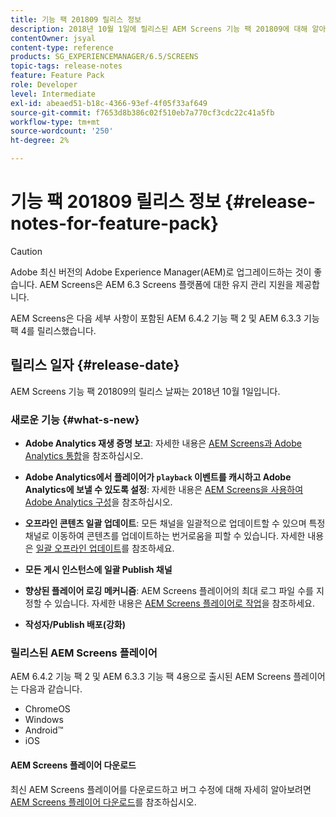 ```yaml
---
title: 기능 팩 201809 릴리스 정보
description: 2018년 10월 1일에 릴리스된 AEM Screens 기능 팩 201809에 대해 알아보십시오.
contentOwner: jsyal
content-type: reference
products: SG_EXPERIENCEMANAGER/6.5/SCREENS
topic-tags: release-notes
feature: Feature Pack
role: Developer
level: Intermediate
exl-id: abeaed51-b18c-4366-93ef-4f05f33af649
source-git-commit: f7653d8b386c02f510eb7a770cf3cdc22c41a5fb
workflow-type: tm+mt
source-wordcount: '250'
ht-degree: 2%

---
```


# 기능 팩 201809 릴리스 정보 {#release-notes-for-feature-pack}

>[!CAUTION]
>
>Adobe 최신 버전의 Adobe Experience Manager(AEM)로 업그레이드하는 것이 좋습니다. AEM Screens은 AEM 6.3 Screens 플랫폼에 대한 유지 관리 지원을 제공합니다.

AEM Screens은 다음 세부 사항이 포함된 AEM 6.4.2 기능 팩 2 및 AEM 6.3.3 기능 팩 4를 릴리스했습니다.

## 릴리스 일자 {#release-date}

AEM Screens 기능 팩 201809의 릴리스 날짜는 2018년 10월 1일입니다.

### 새로운 기능 {#what-s-new}

* **Adobe Analytics 재생 증명 보고**: 자세한 내용은 [AEM Screens과 Adobe Analytics 통합](adobe-analytics-integration-aem-screens.md)을 참조하십시오.

* **Adobe Analytics에서 플레이어가 `playback` 이벤트를 캐시하고 Adobe Analytics에 보낼 수 있도록 설정**: 자세한 내용은 [AEM Screens을 사용하여 Adobe Analytics 구성](configuring-adobe-analytics-aem-screens.md)을 참조하십시오.

* **오프라인 콘텐츠 일괄 업데이트**: 모든 채널을 일괄적으로 업데이트할 수 있으며 특정 채널로 이동하여 콘텐츠를 업데이트하는 번거로움을 피할 수 있습니다. 자세한 내용은 [일괄 오프라인 업데이트](bulk-offline-update.md)를 참조하세요.

* **모든 게시 인스턴스에 일괄 Publish 채널**
* **향상된 플레이어 로깅 메커니즘**: AEM Screens 플레이어의 최대 로그 파일 수를 지정할 수 있습니다. 자세한 내용은 [AEM Screens 플레이어로 작업](working-with-screens-player.md)을 참조하세요.

* **작성자/Publish 배포(강화)**

### 릴리스된 AEM Screens 플레이어

AEM 6.4.2 기능 팩 2 및 AEM 6.3.3 기능 팩 4용으로 출시된 AEM Screens 플레이어는 다음과 같습니다.

* ChromeOS
* Windows
* Android™
* iOS

#### AEM Screens 플레이어 다운로드

최신 AEM Screens 플레이어를 다운로드하고 버그 수정에 대해 자세히 알아보려면 [AEM Screens 플레이어 다운로드](https://download.macromedia.com/screens/)를 참조하십시오.
